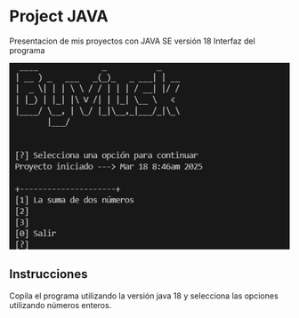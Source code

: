 # Project JAVA
Presentacion de mis proyectos con JAVA SE versión 18 
Interfaz del programa


![Logo](https://github.com/vivian-l-29/Portafolio-de-Java/blob/main/Byviuskcap.png?raw=true)


## Instrucciones

Copila el programa utilizando la versión java 18 y selecciona las opciones utilizando números enteros.
